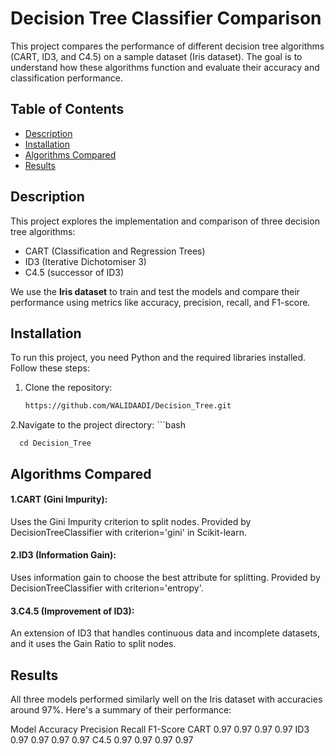 # Decision Tree Classifier Comparison

This project compares the performance of different decision tree algorithms (CART, ID3, and C4.5) on a sample dataset (Iris dataset). The goal is to understand how these algorithms function and evaluate their accuracy and classification performance.

## Table of Contents
- [Description](#description)
- [Installation](#installation)
- [Algorithms Compared](#algorithms-compared)
- [Results](#results)


## Description
This project explores the implementation and comparison of three decision tree algorithms:
- CART (Classification and Regression Trees)
- ID3 (Iterative Dichotomiser 3)
- C4.5 (successor of ID3)

We use the **Iris dataset** to train and test the models and compare their performance using metrics like accuracy, precision, recall, and F1-score.

## Installation

To run this project, you need Python and the required libraries installed. Follow these steps:

1. Clone the repository:
   ```bash
   https://github.com/WALIDAADI/Decision_Tree.git
   

2.Navigate to the project directory:
    ```bash
             
      cd Decision_Tree
## Algorithms Compared
#### 1.CART (Gini Impurity):

Uses the Gini Impurity criterion to split nodes.
Provided by DecisionTreeClassifier with criterion='gini' in Scikit-learn.
#### 2.ID3 (Information Gain):

Uses information gain to choose the best attribute for splitting.
Provided by DecisionTreeClassifier with criterion='entropy'.
#### 3.C4.5 (Improvement of ID3):

An extension of ID3 that handles continuous data and incomplete datasets, and it uses the Gain Ratio to split nodes.
## Results
All three models performed similarly well on the Iris dataset with accuracies around 97%. Here's a summary of their performance:

Model	Accuracy	Precision	Recall	F1-Score
CART	0.97	0.97	0.97	0.97
ID3	0.97	0.97	0.97	0.97
C4.5	0.97	0.97	0.97	0.97

   
